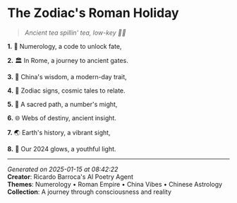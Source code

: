 # The Zodiac's Roman Holiday

> *Ancient tea spillin' tea, low-key 🔮🍵*

**1.** 🔢 Numerology, a code to unlock fate,


**2.** 🏛️ In Rome, a journey to ancient gates.


**3.** 🎑 China's wisdom, a modern-day trait,


**4.** 🐲 Zodiac signs, cosmic tales to relate.


**5.** 🌟 A sacred path, a number's might,


**6.** 🌐 Webs of destiny, ancient insight.


**7.** 🌏 Earth's history, a vibrant sight,


**8.** 🌟 Our 2024 glows, a youthful light.



---

*Generated on 2025-01-15 at 08:42:22*  
**Creator**: Ricardo Barroca's AI Poetry Agent  
**Themes**: Numerology • Roman Empire • China Vibes • Chinese Astrology  
**Collection**: A journey through consciousness and reality